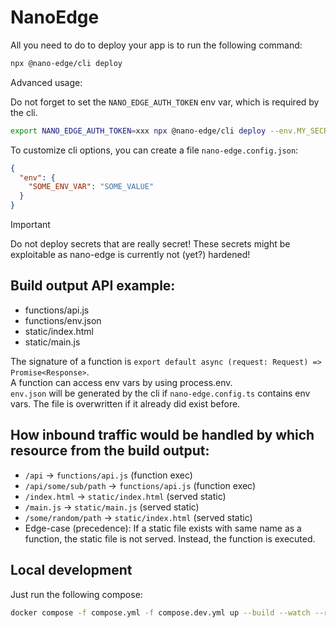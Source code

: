 # NanoEdge

All you need to do to deploy your app is to run the following command:
```sh
npx @nano-edge/cli deploy
```

Advanced usage:

Do not forget to set the `NANO_EDGE_AUTH_TOKEN` env var, which is required by the cli.
```sh
export NANO_EDGE_AUTH_TOKEN=xxx npx @nano-edge/cli deploy --env.MY_SECRET=$SOME_SECRET
```
To customize cli options, you can create a file `nano-edge.config.json`:
```json
{
  "env": {
    "SOME_ENV_VAR": "SOME_VALUE"
  }
}
```

> [!IMPORTANT]
> Do not deploy secrets that are really secret! These secrets might be exploitable as nano-edge is currently not (yet?) hardened!

## Build output API example:

- functions/api.js
- functions/env.json
- static/index.html
- static/main.js

The signature of a function is `export default async (request: Request) => Promise<Response>`.\
A function can access env vars by using process.env.\
`env.json` will be generated by the cli if `nano-edge.config.ts` contains env vars. The file is overwritten if it already did exist before.

## How inbound traffic would be handled by which resource from the build output:

- `/api` -> `functions/api.js` (function exec)
- `/api/some/sub/path` -> `functions/api.js` (function exec)
- `/index.html` -> `static/index.html` (served static)
- `/main.js` -> `static/main.js` (served static)
- `/some/random/path` -> `static/index.html` (served static)
- Edge-case (precedence): If a static file exists with same name as a function, the static file is
  not served.
  Instead, the function is executed.

## Local development

Just run the following compose:
```sh
docker compose -f compose.yml -f compose.dev.yml up --build --watch --remove-orphans
```
